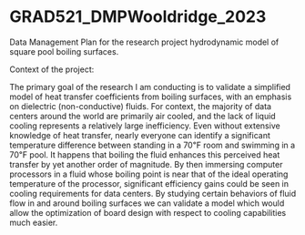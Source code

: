 # GRAD521_DMPWooldridge_2023

Data Management Plan for the research project hydrodynamic model of square pool boiling surfaces.

Context of the project:

The primary goal of the research I am conducting is to validate a simplified model of heat transfer coefficients from boiling surfaces, with an emphasis on dielectric (non-conductive) fluids. For context, the majority of data centers around the world are primarily air cooled, and the lack of liquid cooling represents a relatively large inefficiency. Even without extensive knowledge of heat transfer, nearly everyone can identify a significant temperature difference between standing in a 70℉ room and swimming in a 70℉ pool. It happens that boiling the fluid enhances this perceived heat transfer by yet another order of magnitude. By then immersing computer processors in a fluid whose boiling point is near that of the ideal operating temperature of the processor, significant efficiency gains could be seen in cooling requirements for data centers. By studying certain behaviors of fluid flow in and around boiling surfaces we can validate a model which would allow the optimization of board design with respect to cooling capabilities much easier.
